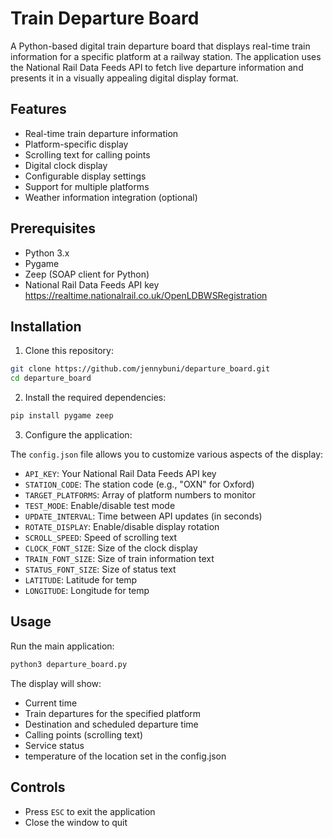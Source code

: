 # Train Departure Board

A Python-based digital train departure board that displays real-time train information for a specific platform at a railway station. The application uses the National Rail Data Feeds API to fetch live departure information and presents it in a visually appealing digital display format.

## Features

- Real-time train departure information
- Platform-specific display
- Scrolling text for calling points
- Digital clock display
- Configurable display settings
- Support for multiple platforms
- Weather information integration (optional)

## Prerequisites

- Python 3.x
- Pygame
- Zeep (SOAP client for Python)
- National Rail Data Feeds API key https://realtime.nationalrail.co.uk/OpenLDBWSRegistration

## Installation

1. Clone this repository:
```bash
git clone https://github.com/jennybuni/departure_board.git
cd departure_board
```

2. Install the required dependencies:
```bash
pip install pygame zeep
```

3. Configure the application:

The `config.json` file allows you to customize various aspects of the display:

- `API_KEY`: Your National Rail Data Feeds API key
- `STATION_CODE`: The station code (e.g., "OXN" for Oxford)
- `TARGET_PLATFORMS`: Array of platform numbers to monitor
- `TEST_MODE`: Enable/disable test mode
- `UPDATE_INTERVAL`: Time between API updates (in seconds)
- `ROTATE_DISPLAY`: Enable/disable display rotation
- `SCROLL_SPEED`: Speed of scrolling text
- `CLOCK_FONT_SIZE`: Size of the clock display
- `TRAIN_FONT_SIZE`: Size of train information text
- `STATUS_FONT_SIZE`: Size of status text
- `LATITUDE`: Latitude for temp
- `LONGITUDE`: Longitude for temp

## Usage

Run the main application:
```bash
python3 departure_board.py
```

The display will show:
- Current time
- Train departures for the specified platform
- Destination and scheduled departure time
- Calling points (scrolling text)
- Service status
- temperature of the location set in the config.json

## Controls

- Press `ESC` to exit the application
- Close the window to quit


